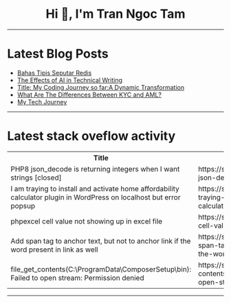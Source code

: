 <h1 align="center">Hi 👋, I'm Tran Ngoc Tam</h1>

---

# Latest Blog Posts 
<!-- BLOG-POST-LIST:START -->
- [Bahas Tipis Seputar Redis](https://dev.to/revtm/bahas-tipis-seputar-redis-65d)
- [The Effects of AI in Technical Writing](https://dev.to/cyberlord/the-effects-of-ai-in-technical-writing-4cl4)
- [Title: My Coding Journey so far:A Dynamic Transformation](https://dev.to/worlu_prince/title-my-coding-journey-so-fara-dynamic-transformation-3li8)
- [What Are The Differences Between KYC and AML?](https://dev.to/luxandcloud/what-are-the-differences-between-kyc-and-aml-5fnf)
- [My Tech Journey](https://dev.to/mackey_arsen/my-tech-journey-3ce0)
<!-- BLOG-POST-LIST:END -->

---

# Latest stack oveflow activity
<table>
  <tr><th>Title</th><th>Link</th></tr>
  <!-- STACKOVERFLOW:START --><tr><td>PHP8 json_decode is returning integers when I want strings [closed]</td><td>https://stackoverflow.com/questions/78585880/php8-json-decode-is-returning-integers-when-i-want-strings</td></tr><tr><td>I am traying to install and activate home affordability calculator plugin in WordPress on localhost but error popsup</td><td>https://stackoverflow.com/questions/78585874/i-am-traying-to-install-and-activate-home-affordability-calculator-plugin-in-wor</td></tr><tr><td>phpexcel cell value not showing up in excel file</td><td>https://stackoverflow.com/questions/78585811/phpexcel-cell-value-not-showing-up-in-excel-file</td></tr><tr><td>Add span tag to anchor text, but not to anchor link if the word present in link as well</td><td>https://stackoverflow.com/questions/78585809/add-span-tag-to-anchor-text-but-not-to-anchor-link-if-the-word-present-in-link</td></tr><tr><td>file_get_contents&lpar;C:\ProgramData\ComposerSetup\bin&rpar;: Failed to open stream: Permission denied</td><td>https://stackoverflow.com/questions/78585779/file-get-contentsc-programdata-composersetup-bin-failed-to-open-stream-perm</td></tr><!-- STACKOVERFLOW:END -->
</table>

---


